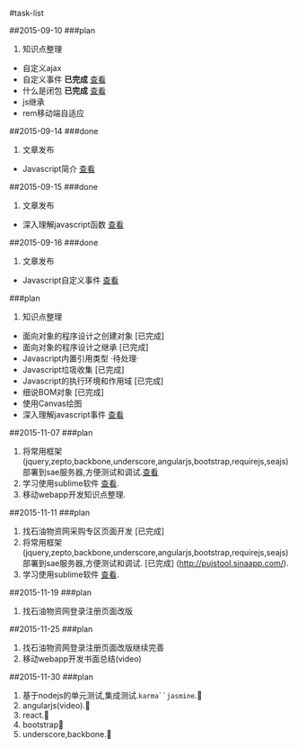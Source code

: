 #task-list

##2015-09-10
###plan
1. 知识点整理  
  * 自定义ajax  
  * 自定义事件 **已完成** [查看](http://segmentfault.com/a/1190000003754821)
  * 什么是闭包 **已完成** [查看](http://segmentfault.com/a/1190000003712070)
  * js继承    
  * rem移动端自适应 

##2015-09-14
###done
1. 文章发布
 * Javascript简介 [查看](http://segmentfault.com/a/1190000003745158)

##2015-09-15
###done
1. 文章发布
 * 深入理解javascript函数 [查看](http://segmentfault.com/a/1190000003751038)

##2015-09-16
###done
1. 文章发布
 * Javascript自定义事件 [查看](http://segmentfault.com/a/1190000003754821)

###plan
1. 知识点整理

  * 面向对象的程序设计之创建对象 [已完成]
  * 面向对象的程序设计之继承 [已完成]
  * Javascript内置引用类型  ·待处理·
  * Javascript垃圾收集 [已完成]
  * Javascript的执行环境和作用域 [已完成]
  * 细说BOM对象 [已完成]
  * 使用Canvas绘图
  * 深入理解javascript事件  [查看](http://segmentfault.com/a/1190000004004845)

##2015-11-07
###plan

1. 将常用框架(jquery,zepto,backbone,underscore,angularjs,bootstrap,requirejs,seajs)部署到sae服务器,方便测试和调试.[查看](http://pujstool.sinaapp.com/)
2. 学习使用sublime软件 [查看](http://www.imooc.com/view/40).
3. 移动webapp开发知识点整理.

##2015-11-11
###plan
1. 找石油物资网采购专区页面开发 [已完成]
2. 将常用框架(jquery,zepto,backbone,underscore,angularjs,bootstrap,requirejs,seajs)部署到sae服务器,方便测试和调试. [已完成] (http://pujstool.sinaapp.com/).
3. 学习使用sublime软件 [查看](http://www.imooc.com/view/40).

##2015-11-19
###plan

1. 找石油物资网登录注册页面改版

##2015-11-25
###plan

1. 找石油物资网登录注册页面改版继续完善
2. 移动webapp开发书面总结(video)

##2015-11-30
###plan

1. 基于nodejs的单元测试,集成测试.`karma``jasmine`.:dart:
2. angularjs(video).:dart:
3. react.:dart:
4. bootstrap:dart:
5. underscore,backbone.:dart:



